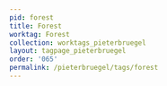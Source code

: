 ```yaml
---
pid: forest
title: Forest
worktag: Forest
collection: worktags_pieterbruegel
layout: tagpage_pieterbruegel
order: '065'
permalink: /pieterbruegel/tags/forest
---
```

